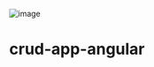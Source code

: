 ![image](https://github.com/stayadi07/crud-app-angular/assets/98824627/d439b06f-58ed-4bab-9dad-4b91c4d26803)

# crud-app-angular
